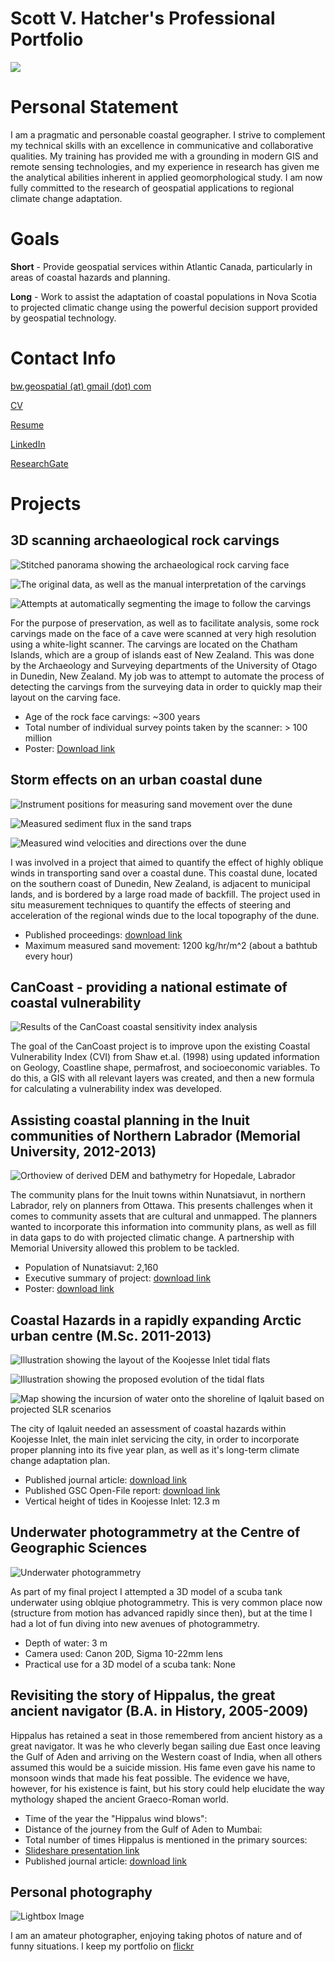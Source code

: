 # Scott V. Hatcher's Professional Portfolio

![](./web/img/profile_pic.jpg)

# Personal Statement

I am a pragmatic and personable coastal geographer. I strive to complement my
technical skills with an excellence in communicative and collaborative
qualities. My training has provided me with a grounding in modern GIS and
remote sensing technologies, and my experience in research has given me the
analytical abilities inherent in applied geomorphological study. I am now fully
committed to the research of geospatial applications to regional climate change
adaptation.

# Goals

**Short** - Provide geospatial services within Atlantic Canada, particularly in
areas of coastal hazards and planning.

**Long** - Work to assist the adaptation of coastal populations in Nova Scotia
to projected climatic change using the powerful decision support provided by
geospatial technology.

# Contact Info

[bw.geospatial (at) gmail (dot) com](mailto://bw.geospatial@gmail.com)

[CV](./web/files/SVHatcher_CV.pdf)

[Resume](./web/files/SVHatcher_resume.pdf)

[LinkedIn](https://ca.linkedin.com/in/svhatcher)

[ResearchGate](https://www.researchgate.net/profile/Scott_Hatcher)

# Projects

## 3D scanning archaeological rock carvings

![Stitched panorama showing the archaeological rock carving face](./web/img/chatham1.png)

![The original data, as well as the manual interpretation of the carvings](./web/img/chatham4.png)

![Attempts at automatically segmenting the image to follow the carvings](./web/img/chatham3.png)

For the purpose of preservation, as well as to facilitate analysis, some rock
carvings made on the face of a cave were scanned at very high resolution using
a white-light scanner. The carvings are located on the Chatham Islands, which
are a group of islands east of New Zealand. This was done by the Archaeology
and Surveying departments of the University of Otago in Dunedin, New Zealand.
My job was to attempt to automate the process of detecting the carvings from
the surveying data in order to quickly map their layout on the carving face.

  * Age of the rock face carvings: ~300 years
  * Total number of individual survey points taken by the scanner: > 100 million
  * Poster: [Download link](https://www.dropbox.com/s/jbat6o8cva9fz4x/SVHatcher_ESASummerSchool_poster.pdf?dl=0)

## Storm effects on an urban coastal dune

![Instrument positions for measuring sand movement over the dune](./web/img/dunedin1.png)

![Measured sediment flux in the sand traps](./web/img/dunedin2.png)

![Measured wind velocities and directions over the dune](./web/img/dunedin3.png)

I was involved in a project that aimed to quantify the effect of highly oblique
winds in transporting sand over a coastal dune. This coastal dune, located on
the southern coast of Dunedin, New Zealand, is adjacent to municipal lands, and
is bordered by a large road made of backfill. The project used in situ
measurement techniques to quantify the effects of steering and acceleration of
the regional winds due to the local topography of the dune.

  * Published proceedings: [download link](http://www.jcronline.org/doi/pdf/10.2112/SI75-059.1)
  * Maximum measured sand movement: 1200 kg/hr/m^2 (about a bathtub every hour)

## CanCoast - providing a national estimate of coastal vulnerability

![Results of the CanCoast coastal sensitivity index analysis](./web/img/CanCoast_CSI2.png)

The goal of the CanCoast project is to improve upon the existing Coastal
Vulnerability Index (CVI) from Shaw et.al. (1998) using updated information on
Geology, Coastline shape, permafrost, and socioeconomic variables. To do this,
a GIS with all relevant layers was created, and then a new formula for
calculating a vulnerability index was developed.

## Assisting coastal planning in the Inuit communities of Northern Labrador (Memorial University, 2012-2013)

![Orthoview of derived DEM and bathymetry for Hopedale, Labrador](./web/img/sci1.png)

The community plans for the Inuit towns within Nunatsiavut, in northern
Labrador, rely on planners from Ottawa. This presents challenges when it comes
to community assets that are cultural and unmapped. The planners wanted to
incorporate this information into community plans, as well as fill in data gaps
to do with projected climatic change. A partnership with Memorial University
allowed this problem to be tackled.

  * Population of Nunatsiavut: 2,160
  * Executive summary of project: [download link](http://nainresearchcentre.com/wp-content/uploads/2013/04/SakKija%CC%82nginnatuk-Nunalik_Learning-from-the-coast-executive-summary_low-res.pdf)
  * Poster: [download link](http://nainresearchcentre.com/wp-content/uploads/2013/04/ArcticNetPoster_finalWeb.pdf)

## Coastal Hazards in a rapidly expanding Arctic urban centre (M.Sc. 2011-2013)  

![Illustration showing the layout of the Koojesse Inlet tidal flats](./web/img/iqaluit1.png)

![Illustration showing the proposed evolution of the tidal flats](./web/img/iqaluit2.png)

![Map showing the incursion of water onto the shoreline of Iqaluit based on projected SLR scenarios](./web/img/arctic2.png)

The city of Iqaluit needed an assessment of coastal hazards within Koojesse
Inlet, the main inlet servicing the city, in order to incorporate proper
planning into its five year plan, as well as it's long-term climate change
adaptation plan.

  * Published journal article: [download link](http://arctic.journalhosting.ucalgary.ca/arctic/index.php/arctic/article/view/4526)
  * Published GSC Open-File report: [download link](http://publications.gc.ca/collections/collection_2016/rncan-nrcan/M183-2-7653-eng.pdf)
  * Vertical height of tides in Koojesse Inlet: 12.3 m

## Underwater photogrammetry at the Centre of Geographic Sciences

![Underwater photogrammetry](./web/img/und_photogrammetry1.jpg)

As part of my final project I attempted a 3D model of a scuba tank underwater
using oblqiue photogrammetry. This is very common place now (structure from
motion has advanced rapidly since then), but at the time I had a lot of fun
diving into new avenues of photogrammetry.

  * Depth of water: 3 m
  * Camera used: Canon 20D, Sigma 10-22mm lens
  * Practical use for a 3D model of a scuba tank: None

## Revisiting the story of Hippalus, the great ancient navigator (B.A. in History, 2005-2009)

Hippalus has retained a seat in those remembered from ancient history as a
great navigator. It was he who cleverly began sailing due East once leaving the
Gulf of Aden and arriving on the Western coast of India, when all others
assumed this would be a suicide mission. His fame even gave his name to monsoon
winds that made his feat possible. The evidence we have, however, for his
existence is faint, but his story could help elucidate the way mythology shaped
the ancient Graeco-Roman world.

  * Time of the year the "Hippalus wind blows":
  * Distance of the journey from the Gulf of Aden to Mumbai:
  * Total number of times Hippalus is mentioned in the primary sources:
  * [Slideshare presentation link](http://www.slideshare.net/ScottHatcher5/the-birth-of-the-monsoon-winds)
  * Published journal article: [download link](http://www.tandfonline.com/doi/full/10.1179/0082288413Z.00000000015)

## Personal photography

![Lightbox Image](./web/img/lightbox.png)

I am an amateur photographer, enjoying taking photos of nature and of funny
situations. I keep my portfolio on [flickr](https://www.flickr.com/gp/143183184@N04/yHT3X4)
